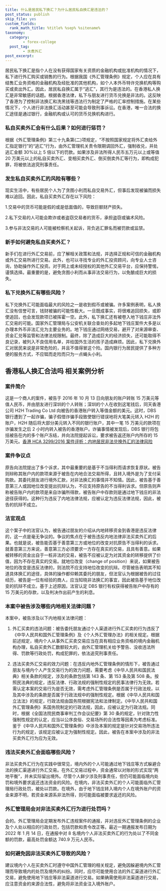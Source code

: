 ```yaml
---
title: 什么是居民私下换汇？为什么居民私自换汇是违法的？
post_status: publish
skip_file: yes
custom_fields:
  rank_math_title: %title% %sep% %sitename%
taxonomy:
  category:
        - forex-college
  post_tag:
        - 水煮外汇
post_excerpt: 
---
```

居民私下换汇是指个人在没有获得国家有关资质的金融机构或批准机构的情况下，私下进行外汇购买或销售的行为。根据我国《外汇管理条例》规定，个人应在具有结售汇业务资格的金融机构及经批准的其他机构，如个人本外币特许兑换机构等购买或卖出外汇。因此，居民私自换汇属于“逃汇”，其行为是违法的。在香港私人换汇是非常敏感的话题。根据香港法律，私下与朋友进行货币兑换是非法的。这反映了香港为了控制非法换汇和洗黑钱等违法行为制定了严格的汇率控制措施。在某些情况下，个人进行非法换汇活动甚至可能会导致刑事诉讼。在香港，唯一合法的换汇途径是通过银行，金融机构或认可的货币兑换机构进行。

### 私自买卖外汇会有什么后果？如何进行惩罚？

根据《外汇管理条例》第三十九条第(二)项规定，“不按照国家规定将外汇卖给外汇指定银行”的“逃汇”行为，由外汇管理机关责令限期调回外汇，强制收兑，并处逃汇金额 30%以上 5 倍以下的罚款。如果涉及非法所得人民币五万元以上或等值 20 万美元以上的私自买卖外汇、变相买卖外汇、倒买倒卖外汇等行为，即构成犯罪，将被依法追究刑事责任。

### 发生私自买卖外汇的风险有哪些？

现实生活中，有些居民个人为了贪图小利而私自交易外汇，但事后发现被骗而损失难以追回。因此，私自买卖外汇存在以下风险：

1.交易中的货币可能是假的或是低面值的，导致巨额财产损失。

2.私下交易的人可能会欺诈或者盗窃交易者的货币，承担盗窃或骗术风险。

3.参与非法交易的人可能被检察机关起诉，背负逃汇罪名而被罚款或监禁。

### 新手如何避免私自买卖外汇？

新手们在进行外汇交易前，应了解相关政策和法规，并选择正规和可信的金融机构或外汇交易所进行交易。此外，也可以寻找专业的外汇投资顾问，向专业人士咨询，协助操作外汇投资。对于网上或未经授权的其他外汇交易平台，应保持警惕，谨慎选择。最重要的是，避免贪图小利而从事非法交易行为，以免酿成巨大的损失。

### 私下兑换外汇有哪些风险？

私下兑换外汇可能面临最大的风险之一是收到假币或被骗。许多案例表明，私人换汇没有信誉可言，钱财被骗的可能性极大。一旦既成事实，将很难追回损失，或即使追回，也会发现款项已被挥霍一空。此外，私下换汇还有被卷入地下钱庄非法外汇交易的可能。国家外汇管理局与公安机关联合查处的多起地下钱庄案件大多是以办理本外币非法汇兑为主要业务的。地下钱庄通过网络交易，避开了对来源审查、资金汇兑等监管和法律法规限制。最终，除了造成巨大的经济损失，还可能取得不良记录，被列入不良信用名单，并给国外生活的孩子造成麻烦。因此，私下兑换外汇对居民来说是非常危险的，并且不值得冒这个险。国内银行为居民提供了多种方便的服务方式，不应铤而走险而只为一点蝇头小利。

## 香港私人换汇合法吗 相关案例分析

### 案件简介

这是一个商人的案件，被告于 2016 年 10 月 13 日向朋友的账户转账 15 万美元等值人民币，并由朋友进行深圳的个人转账；深圳的个人在收到这笔钱后，同天香港公司 H2H Trading Co Ltd 向被告的香港账户转入等值金额的美元。这时，DBS 银行遭到了一起诈骗，骗子假借诈骗手段致使银行错误地将大笔美元转入 H2H 的账户，H2H 随后将大部分美元转入不同的银行账户，其中一笔 15 万美元的款项在诈骗发生之后 2 小时内转入被告的香港账户。诈骗事情被发现后，DBS 银行将包括被告在内的多个账户冻结，并向法院提起诉讼，要求被告返还账户内所存的 15 万美元。[香港 HCA 3299/2016 案件评析：内地居民非法兑换外汇的法律风险](https://www.dehenglaw.com/CN/tansuocontent/0008/024047/7.aspx)

### 案件争议点

原告向法院提出了多个诉求，其中最重要的是基于不当得利而请求恢复原状。被告则辩称其账户内的款项来源于被告在内地合法交易所得，且转入境外是为了支付采购款。其委托朋友进行境外汇款，对非法换汇的事情并不知情。因此，被告基于善意第三人或因地位改变提出抗辩认为，不应支持原告的不当得利诉求。但原告则声称被告账户内的款项是来自诈骗所得款，被告账户中存款则是通过地下钱庄的非法途径获得的。这种行为违反了内地法律法规，应被认定为违反法律法规，因此，被告的抗辩不成立。

### 法官观点

这个案子中的法官认为，被告通过朋友的介绍从内地转移资金到香港是违反法律的，这一点是毫无争议的。争议的焦点在于被告违反内地法律非法买卖外汇的后果。也就是说，被告能否基于善意第三方或地位的改变对抗原告不当得利的诉求。就善意第三方来说，善意第三方必须要求一方存在真实的交易，且具有善意。如果被转移的资金出自于一桩非法的交易，被告不应被认定为对其资金的转移提供了价值，因为不存在真实的交易。就地位改变（change of position）来说，如果被告地位的改变是违反法律的，则法院不应支持地位改变的抗辩。尽管被告表明其不知道具体换汇的途径，具体的操作都仰赖其委托的朋友，但法官认为根据被告的过往经历，被告是一位有经验的商人，应当知晓非法换汇的事宜，因此被告基于地位改变的抗辩不成立。基于上述原因，法官认定 DBS 银行有权获得被告账户中存有的 15 万美元的存款，以及判决作出前产生的利息。

### 本案中被告涉及哪些内地相关法律问题？

本案中，被告涉及以下内地相关法律问题：

1. 外汇买卖的违法问题：被告委托朋友通过个人渠道进行外汇买卖的行为违反了《中华人民共和国外汇管理条例》及《个人外汇管理办法》的相关规定。根据前述规定，境内个人从事外汇买卖交易应当在具有相应业务资格的境内金融机构办理，私自买卖外汇数额较大的，由外汇管理机关给予警告、没收违法所得、罚款等行政处罚，构成犯罪的，依法追究刑事责任。

1. 违法买卖外汇交易的效力问题：在违反内地外汇管理条例的情形下，被告通过朋友与境内个人产生交易行为的效力问题，需要考虑《中华人民共和国民法典》相关条款的规定，涉及的条款包括第 143 条、第 153 条及第 508 条。按照民法典的规定，违反法律、行政法规的强制性规定的民事法律行为无效。若需认定本案的交易行为是否无效，需考虑外汇管理条例是否属于行政法规，以及其中涉及的条款是否属于行政法规中的强制性规定。根据《中华人民共和国立法法》的规定，行政法规由国务院根据宪法和法律制定。《中华人民共和国外汇管理条例》系国务院制定的行政法规，因此，应被认定为行政法规。同时，根据《全国法院民商事审判工作会议纪要》第 30 条的规定，针对效力性强制性规定的认定，应当以公序良俗、交易场所的合法性等因素为考虑标准。鉴于《中华人民共和国外汇管理条例》中涉及本案的规定是针对交易场所违法行为的规定，该规定应被认定为强制性规定。因此，被告在本案中涉及的非法买卖外汇行为应为无效。

### 违法买卖外汇会面临哪些风险？

非法买卖外汇行为在实践中很常见，境内外的个人可能通过地下钱庄等方式躲避合法的换汇渠道进行外汇交易。在外汇交易过程中，资金通常以对账的形式实现“两地平衡”，并未实际留出境外。尽管个人鲜少涉及刑事责任，但仍可能面临境内处罚和境外要求返还违法资金的风险。在境内，非法买卖外汇的个人可能面临外汇管理局行政处罚，被处以罚款。在境外，由于地下钱庄转入境内个人在境外账户的资金来源不明，若资金来源系非法所得，则可能面临被要求返还的风险。

### 外汇管理局会对非法买卖外汇行为进行处罚吗？

会的。外汇管理局会定期发布外汇违规案件的通报，并对违反外汇管理条例的企业及个人处以相应的行政处罚，包括罚款和责令改正等。最近一期通报发布日期为 2022 年 1 月 14 日，在通报中对 8 名境内个人非法买卖外汇的行为处以了不同金额的罚款，最高处罚金额达 740.9 万元人民币。

### 如何避免因非法买卖外汇导致的风险？

建议境内个人在买卖外汇时遵守中国外汇管理的相关规定，避免因躲避境内外汇管理而导致境内的处罚及境外的纠纷。同时，应尽可能使用合法的外汇渠道进行外汇交易，避免使用地下钱庄等非法渠道进行交易。如果确需使用非法渠道进行交易，应注意资金的来源合法性，避免将非法资金注入境外账户。